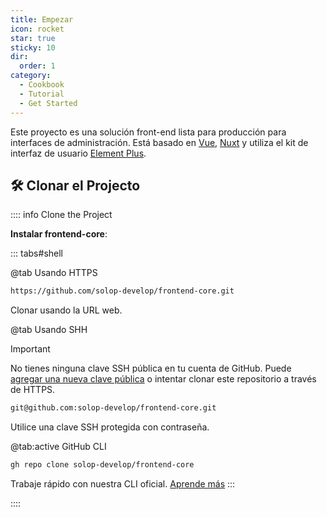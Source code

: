 ```yaml
---
title: Empezar
icon: rocket
star: true
sticky: 10
dir:
  order: 1
category:
  - Cookbook
  - Tutorial
  - Get Started
---
```



Este proyecto es una solución front-end lista para producción para interfaces de administración. Está basado en [Vue](https://vuejs.org/), [Nuxt](https://nuxt.com/) y utiliza el kit de interfaz de usuario [Element Plus](https://element-plus.org/).

## 🛠 Clonar el Projecto

:::: info Clone the Project

<FontIcon icon="file-code" /> **Instalar frontend-core**:

::: tabs#shell

@tab Usando HTTPS

```bash
https://github.com/solop-develop/frontend-core.git
```
Clonar usando la URL web.

@tab Usando SHH

> [!important]
> No tienes ninguna clave SSH pública en tu cuenta de GitHub. Puede [agregar una nueva clave pública](https://github.com/settings/ssh/new) o intentar clonar este repositorio a través de HTTPS.


```bash
git@github.com:solop-develop/frontend-core.git
```

Utilice una clave SSH protegida con contraseña.


@tab:active GitHub CLI

```bash
gh repo clone solop-develop/frontend-core
```
Trabaje rápido con nuestra CLI oficial. [Aprende más](https://cli.github.com/)
:::

::::
